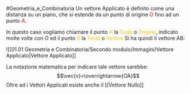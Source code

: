 #Geometria_e_Combinatoria 
Un vettore Applicato è definito come una distanza su un piano, che si estende da un punto di origine <font color="#ff0000">O</font> fino ad  un punto <font color="#ff0000">A</font>.

In questo caso vogliamo chiamare il punto <font color="#ffc000">A</font> la <font color="#ffc000">Coda</font> o <font color="#ffc000">Origine</font>, indicato molte volte con O ed il punto <font color="#ffc000">B</font> la <font color="#ffc000">Testa</font> o <font color="#ffc000">Vertice</font>
Si ha quindi il vettore AB:

![[01.01 Geometria e Combinatoria/Secondo modulo/Immagini/Vettore Applicato|Vettore Applicato]]

La notazione matematica per indicare tale vettore sarebbe: 
$$\vec{v}=\overrightarrow{OA}$$
Oltre ad i Vettori Applicati esiste anche il [[Vettore Nullo]]